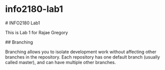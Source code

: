 # info2180-lab1



\# INFO2180 Lab1



This is Lab 1 for Rajae Gregory



\## Branching



Branching allows you to isolate development work without affecting other branches in the repository. Each repository has one default branch (usually called master), and can have multiple other branches.





